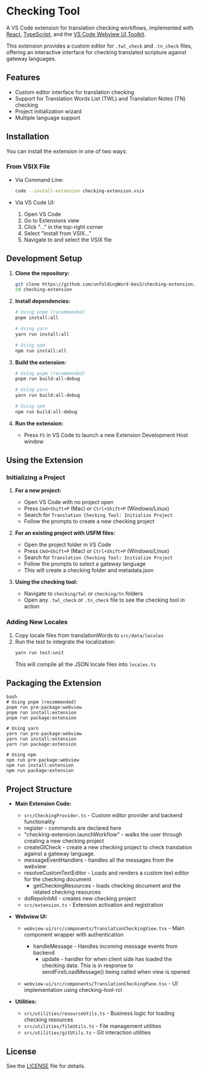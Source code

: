 # Checking Tool

A VS Code extension for translation checking workflows, implemented with [React](https://reactjs.org/), [TypeScript](https://www.typescriptlang.org/), and the [VS Code Webview UI Toolkit](https://github.com/microsoft/vscode-webview-ui-toolkit).

This extension provides a custom editor for `.twl_check` and `.tn_check` files, offering an interactive interface for checking translated scripture against gateway languages.

## Features

- Custom editor interface for translation checking
- Support for Translation Words List (TWL) and Translation Notes (TN) checking
- Project initialization wizard
- Multiple language support

## Installation

You can install the extension in one of two ways:

### From VSIX File

- Via Command Line:
  ```bash
  code --install-extension checking-extension.vsix
  ```

- Via VS Code UI:
  1. Open VS Code
  2. Go to Extensions view
  3. Click "..." in the top-right corner
  4. Select "Install from VSIX..."
  5. Navigate to and select the VSIX file

## Development Setup

1. **Clone the repository:**
   ```bash
   git clone https://github.com/unfoldingWord-box3/checking-extension.git
   cd checking-extension
   ```

2. **Install dependencies:**
   ```bash
   # Using pnpm (recommended)
   pnpm install:all
   
   # Using yarn
   yarn run install:all
   
   # Using npm
   npm run install:all
   ```

3. **Build the extension:**
   ```bash
   # Using pnpm (recommended)
   pnpm run build:all-debug
   
   # Using yarn
   yarn run build:all-debug
   
   # Using npm
   npm run build:all-debug
   ```

4. **Run the extension:**
   - Press `F5` in VS Code to launch a new Extension Development Host window

## Using the Extension

### Initializing a Project

1. **For a new project:**
   - Open VS Code with no project open
   - Press `Cmd+Shift+P` (Mac) or `Ctrl+Shift+P` (Windows/Linux)
   - Search for `Translation Checking Tool: Initialize Project`
   - Follow the prompts to create a new checking project

2. **For an existing project with USFM files:**
   - Open the project folder in VS Code
   - Press `Cmd+Shift+P` (Mac) or `Ctrl+Shift+P` (Windows/Linux)
   - Search for `Translation Checking Tool: Initialize Project`
   - Follow the prompts to select a gateway language
   - This will create a checking folder and metadata.json

3. **Using the checking tool:**
   - Navigate to `checking/twl` or `checking/tn` folders
   - Open any `.twl_check` or `.tn_check` file to see the checking tool in action

### Adding New Locales

1. Copy locale files from translationWords to `src/data/locales`
2. Run the test to integrate the localization:
   ```bash
   yarn run test:unit
   ```
   This will compile all the JSON locale files into `locales.ts`

## Packaging the Extension
```
bash
# Using pnpm (recommended)
pnpm run pre-package:webview
pnpm run install:extension
pnpm run package:extension

# Using yarn
yarn run pre-package:webview
yarn run install:extension
yarn run package:extension

# Using npm
npm run pre-package:webview
npm run install:extension
npm run package:extension
```
## Project Structure

- **Main Extension Code:**
  - `src/CheckingProvider.ts` - Custom editor provider and backend functionality
  - register - commands are declared here
  - "checking-extension.launchWorkflow" - walks the user through creating a new checking project
  - createGlCheck - create a new checking project to check translation against a gateway language.
  - messageEventHandlers - handles all the messages from the webview
  - resolveCustomTextEditor - Loads and renders a custom text editor for the checking document
    - getCheckingResources - loads checking document and the related checking resources
  - doRepoInitAll - creates new checking project
  - `src/extension.ts` - Extension activation and registration

- **Webview UI:**
  - `webview-ui/src/components/TranslationCheckingView.tsx` - Main component wrapper with authentication
    - handleMessage - Handles incoming message events from backend
        - update - handler for when client side has loaded the checking data.  This is in response to sendFirstLoadMessage() being called when view is opened

  - `webview-ui/src/components/TranslationCheckingPane.tsx` - UI implementation using checking-tool-rcl

- **Utilities:**
  - `src/utilities/resourceUtils.ts` - Business logic for loading checking resources
  - `src/utilities/fileUtils.ts` - File management utilities
  - `src/utilities/gitUtils.ts` - Git interaction utilities

## License

See the [LICENSE](LICENSE) file for details.
```
